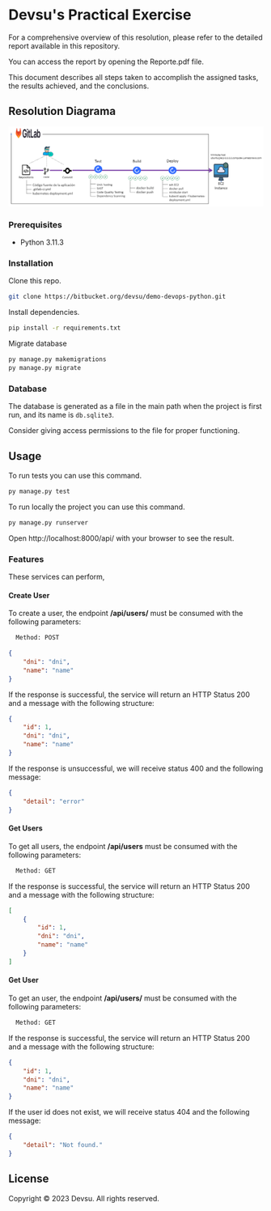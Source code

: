 
# Devsu's Practical Exercise 
For a comprehensive overview of this resolution, please refer to the detailed report available in this repository. 

You can access the report by opening the Reporte.pdf file. 

This document describes all steps taken to accomplish the assigned tasks, the results achieved, and the conclusions.

## Resolution Diagrama
![GitLab](/DiagramaPipeline.PNG)


### Prerequisites

- Python 3.11.3

### Installation

Clone this repo.

```bash
git clone https://bitbucket.org/devsu/demo-devops-python.git
```

Install dependencies.

```bash
pip install -r requirements.txt
```

Migrate database

```bash
py manage.py makemigrations
py manage.py migrate
```

### Database

The database is generated as a file in the main path when the project is first run, and its name is `db.sqlite3`.

Consider giving access permissions to the file for proper functioning.

## Usage

To run tests you can use this command.

```bash
py manage.py test
```

To run locally the project you can use this command.

```bash
py manage.py runserver
```

Open http://localhost:8000/api/ with your browser to see the result.

### Features

These services can perform,

#### Create User

To create a user, the endpoint **/api/users/** must be consumed with the following parameters:

```bash
  Method: POST
```

```json
{
    "dni": "dni",
    "name": "name"
}
```

If the response is successful, the service will return an HTTP Status 200 and a message with the following structure:

```json
{
    "id": 1,
    "dni": "dni",
    "name": "name"
}
```

If the response is unsuccessful, we will receive status 400 and the following message:

```json
{
    "detail": "error"
}
```

#### Get Users

To get all users, the endpoint **/api/users** must be consumed with the following parameters:

```bash
  Method: GET
```

If the response is successful, the service will return an HTTP Status 200 and a message with the following structure:

```json
[
    {
        "id": 1,
        "dni": "dni",
        "name": "name"
    }
]
```

#### Get User

To get an user, the endpoint **/api/users/<id>** must be consumed with the following parameters:

```bash
  Method: GET
```

If the response is successful, the service will return an HTTP Status 200 and a message with the following structure:

```json
{
    "id": 1,
    "dni": "dni",
    "name": "name"
}
```

If the user id does not exist, we will receive status 404 and the following message:

```json
{
    "detail": "Not found."
}
```

## License

Copyright © 2023 Devsu. All rights reserved.

